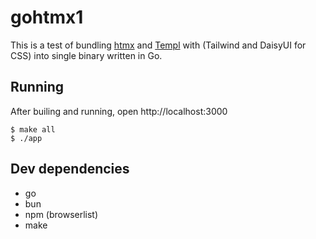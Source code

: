 # gohtmx1

This is a test of bundling [htmx](https://htmx.org) and [Templ](https://templ.guide) with (Tailwind
and DaisyUI for CSS) into single binary written in Go.

## Running

After builing and running, open http://localhost:3000

```shell
$ make all
$ ./app
```

## Dev dependencies

* go
* bun
* npm (browserlist)
* make
